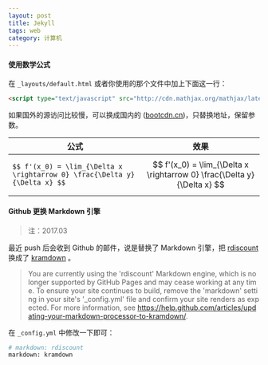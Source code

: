 ```yaml
---
layout: post
title: Jekyll
tags: web
category: 计算机
---
```




#### 使用数学公式

在 `_layouts/default.html` 或者你使用的那个文件中加上下面这一行：

```html
<script type="text/javascript" src="http://cdn.mathjax.org/mathjax/latest/MathJax.js?config=TeX-AMS-MML_HTMLorMML"></script>
```

如果国外的源访问比较慢，可以换成国内的 ([bootcdn.cn](http://www.bootcdn.cn/mathjax/))，只替换地址，保留参数。


| 公式                                       | 效果                                       |
| ---------------------------------------- | ---------------------------------------- |
| `$$ f'(x_0) = \lim_{\Delta x \rightarrow 0} \frac{\Delta y}{\Delta x} $$` | $$ f'(x_0) = \lim_{\Delta x \rightarrow 0} \frac{\Delta y}{\Delta x} $$ |



#### Github 更换 Markdown 引擎

> 注：2017.03

最近 push 后会收到 Github 的邮件，说是替换了 Markdown 引擎，把  [rdiscount](http://dafoster.net/projects/rdiscount/) 换成了 [kramdown](https://kramdown.gettalong.org/index.html) 。



<blockquote><p style="word-wrap: break-word;">You are currently using the 'rdiscount' Markdown engine, which is no longer supported by GitHub Pages and may cease working at any time. To ensure your site continues to build, remove the 'markdown' setting in your site's '_config.yml' file and confirm your site renders as expected. For more information, see <a href="https://help.github.com/articles/updating-your-markdown-processor-to-kramdown/">https://help.github.com/articles/updating-your-markdown-processor-to-kramdown/</a>.</p>
</blockquote>




在 `_config.yml` 中修改一下即可：

```sh
# markdown: rdiscount
markdown: kramdown
```



